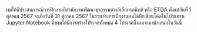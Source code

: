 ผมได้มีประสบการณ์การฝึกงานที่สำนักงานพัฒนาธุรกรรมทางอิเล็กทรอนิกส์ หรือ ETDA ตั้งแต่วันที่ 1 ตุลาคม 2567 จนถึงวันที่ 31 ตุลาคม 2567 ในระหว่างการฝึกงานผมได้ฝึกเขียนโค้ดในโปรแกรม Jupyter Notebook ซึ่งผมได้มีการสร้างโปรเจคทั้งหมด 4 โปรเจคซึ่งผมจะมานำเสนอในวันนี้
